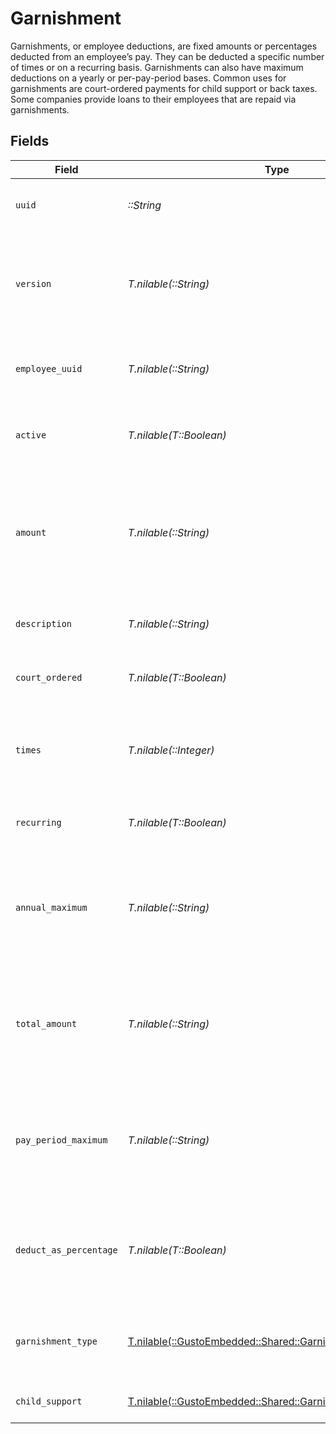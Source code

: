 # Garnishment

Garnishments, or employee deductions, are fixed amounts or percentages deducted from an employee’s pay. They can be deducted a specific number of times or on a recurring basis. Garnishments can also have maximum deductions on a yearly or per-pay-period bases. Common uses for garnishments are court-ordered payments for child support or back taxes. Some companies provide loans to their employees that are repaid via garnishments.


## Fields

| Field                                                                                                                                                             | Type                                                                                                                                                              | Required                                                                                                                                                          | Description                                                                                                                                                       |
| ----------------------------------------------------------------------------------------------------------------------------------------------------------------- | ----------------------------------------------------------------------------------------------------------------------------------------------------------------- | ----------------------------------------------------------------------------------------------------------------------------------------------------------------- | ----------------------------------------------------------------------------------------------------------------------------------------------------------------- |
| `uuid`                                                                                                                                                            | *::String*                                                                                                                                                        | :heavy_check_mark:                                                                                                                                                | The UUID of the garnishment in Gusto.                                                                                                                             |
| `version`                                                                                                                                                         | *T.nilable(::String)*                                                                                                                                             | :heavy_minus_sign:                                                                                                                                                | The current version of the object. See the [versioning guide](https://docs.gusto.com/embedded-payroll/docs/idempotency) for information on how to use this field. |
| `employee_uuid`                                                                                                                                                   | *T.nilable(::String)*                                                                                                                                             | :heavy_minus_sign:                                                                                                                                                | The UUID of the employee to which this garnishment belongs.                                                                                                       |
| `active`                                                                                                                                                          | *T.nilable(T::Boolean)*                                                                                                                                           | :heavy_minus_sign:                                                                                                                                                | Whether or not this garnishment is currently active.                                                                                                              |
| `amount`                                                                                                                                                          | *T.nilable(::String)*                                                                                                                                             | :heavy_minus_sign:                                                                                                                                                | The amount of the garnishment. Either a percentage or a fixed dollar amount. Represented as a float, e.g. "8.00".                                                 |
| `description`                                                                                                                                                     | *T.nilable(::String)*                                                                                                                                             | :heavy_minus_sign:                                                                                                                                                | The description of the garnishment.                                                                                                                               |
| `court_ordered`                                                                                                                                                   | *T.nilable(T::Boolean)*                                                                                                                                           | :heavy_minus_sign:                                                                                                                                                | Whether the garnishment is court ordered.                                                                                                                         |
| `times`                                                                                                                                                           | *T.nilable(::Integer)*                                                                                                                                            | :heavy_minus_sign:                                                                                                                                                | The number of times to apply the garnishment. Ignored if recurring is true.                                                                                       |
| `recurring`                                                                                                                                                       | *T.nilable(T::Boolean)*                                                                                                                                           | :heavy_minus_sign:                                                                                                                                                | Whether the garnishment should recur indefinitely.                                                                                                                |
| `annual_maximum`                                                                                                                                                  | *T.nilable(::String)*                                                                                                                                             | :heavy_minus_sign:                                                                                                                                                | The maximum deduction per annum. A null value indicates no maximum. Represented as a float, e.g. "200.00".                                                        |
| `total_amount`                                                                                                                                                    | *T.nilable(::String)*                                                                                                                                             | :heavy_minus_sign:                                                                                                                                                | A maximum total deduction for the lifetime of this garnishment. A null value indicates no maximum.                                                                |
| `pay_period_maximum`                                                                                                                                              | *T.nilable(::String)*                                                                                                                                             | :heavy_minus_sign:                                                                                                                                                | The maximum deduction per pay period. A null value indicates no maximum. Represented as a float, e.g. "16.00".                                                    |
| `deduct_as_percentage`                                                                                                                                            | *T.nilable(T::Boolean)*                                                                                                                                           | :heavy_minus_sign:                                                                                                                                                | Whether the amount should be treated as a percentage to be deducted per pay period.                                                                               |
| `garnishment_type`                                                                                                                                                | [T.nilable(::GustoEmbedded::Shared::GarnishmentType)](../../models/shared/garnishmenttype.md)                                                                     | :heavy_minus_sign:                                                                                                                                                | The specific type of garnishment for court ordered garnishments.                                                                                                  |
| `child_support`                                                                                                                                                   | [T.nilable(::GustoEmbedded::Shared::GarnishmentChildSupport)](../../models/shared/garnishmentchildsupport.md)                                                     | :heavy_minus_sign:                                                                                                                                                | Additional child support order details                                                                                                                            |